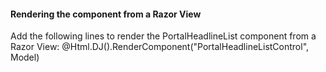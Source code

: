 ﻿#### Rendering the component from a Razor View

Add the following lines to render the PortalHeadlineList component from a Razor View:
	<!-- Render the component -->
	@Html.DJ().RenderComponent("PortalHeadlineListControl", Model)